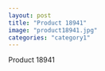 ```yaml
---
layout: post
title: "Product 18941"
image: "product18941.jpg"
categories: "category1"
---
```

Product 18941
